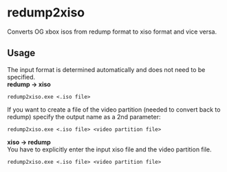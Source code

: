# redump2xiso
Converts OG xbox isos from redump format to xiso format and vice versa.  

## Usage  
The input format is determined automatically and does not need to be specified.  
**redump -> xiso**
```
redump2xiso.exe <.iso file>
```
If you want to create a file of the video partition (needed to convert back to redump) specify the output name as a 2nd parameter:
```
redump2xiso.exe <.iso file> <video partition file>
```
**xiso -> redump**  
You have to explicitly enter the input xiso file and the video partition file.
```
redump2xiso.exe <.iso file> <video partition file>
```
